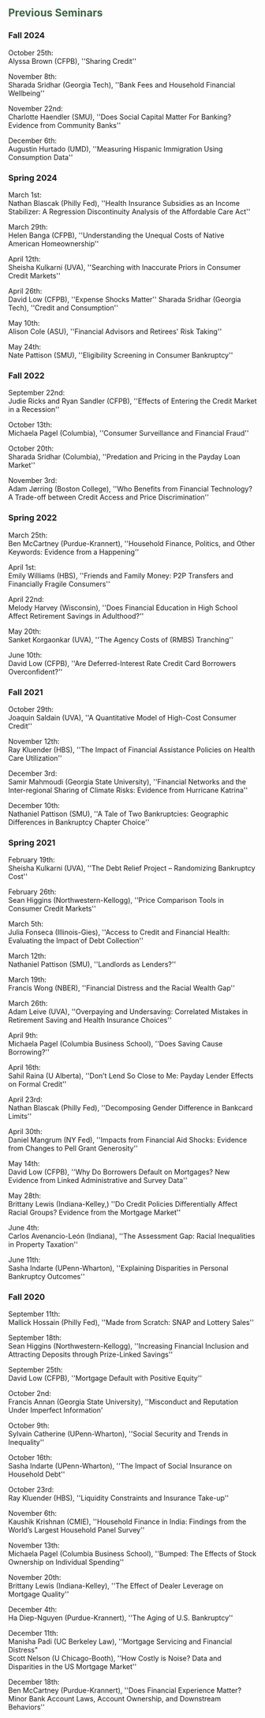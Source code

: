 ## <span style="color:#3a6641;">Previous Seminars</span>

### Fall 2024 
October 25th:  
Alyssa Brown (CFPB), ''Sharing Credit''

November 8th:  
Sharada Sridhar (Georgia Tech), ''Bank Fees and Household Financial Wellbeing''

November 22nd:  
Charlotte Haendler (SMU), ''Does Social Capital Matter For Banking? Evidence from Community Banks''

December 6th:  
Augustin Hurtado (UMD), ''Measuring Hispanic Immigration Using Consumption Data''

### Spring 2024
March 1st:  
Nathan Blascak (Philly Fed), ''Health Insurance Subsidies as an Income Stabilizer: A Regression Discontinuity Analysis of the Affordable Care Act''

March 29th:  
Helen Banga (CFPB), ''Understanding the Unequal Costs of Native American Homeownership''

April 12th:  
Sheisha Kulkarni (UVA), ''Searching with Inaccurate Priors in Consumer Credit Markets''

April 26th:  
David Low (CFPB), ''Expense Shocks Matter''
Sharada Sridhar (Georgia Tech), ''Credit and Consumption''

May 10th:  
Alison Cole (ASU), ''Financial Advisors and Retirees' Risk Taking''

May 24th:  
Nate Pattison (SMU), ''Eligibility Screening in Consumer Bankruptcy''

### Fall 2022
September 22nd:  
Judie Ricks and Ryan Sandler (CFPB), ''Effects of Entering the Credit Market in a Recession''

October 13th:  
Michaela Pagel (Columbia), ''Consumer Surveillance and Financial Fraud''

October 20th:  
Sharada Sridhar (Columbia), ''Predation and Pricing in the Payday Loan Market''

November 3rd:  
Adam Jørring (Boston College), ''Who Benefits from Financial Technology? A Trade-off between Credit Access and Price Discrimination''

### Spring 2022
March 25th:  
Ben McCartney (Purdue-Krannert), ''Household Finance, Politics, and Other Keywords: Evidence from a Happening''

April 1st:  
Emily Williams (HBS), ''Friends and Family Money: P2P Transfers and Financially Fragile Consumers''

April 22nd:  
Melody Harvey (Wisconsin), ''Does Financial Education in High School Affect Retirement Savings in Adulthood?''

May 20th:  
Sanket Korgaonkar (UVA), ''The Agency Costs of (RMBS) Tranching''

June 10th:  
David Low (CFPB), ''Are Deferred-Interest Rate Credit Card Borrowers Overconfident?''

### Fall 2021
October 29th:  
Joaquin Saldain (UVA), ''A Quantitative Model of High-Cost Consumer Credit''

November 12th:  
Ray Kluender (HBS), ''The Impact of Financial Assistance Policies on Health Care Utilization''

December 3rd:  
Samir Mahmoudi (Georgia State University), ''Financial Networks and the Inter-regional Sharing of Climate Risks: Evidence from Hurricane Katrina''

December 10th:  
Nathaniel Pattison (SMU), ''A Tale of Two Bankruptcies: Geographic Differences in Bankruptcy Chapter Choice''

### Spring 2021
February 19th:  
Sheisha Kulkarni (UVA), ''The Debt Relief Project – Randomizing Bankruptcy Cost''

February 26th:  
Sean Higgins (Northwestern-Kellogg), ''Price Comparison Tools in Consumer Credit Markets''

March 5th:  
Julia Fonseca (Illinois-Gies), ''Access to Credit and Financial Health: Evaluating the Impact of Debt Collection''

March 12th:  
Nathaniel Pattison (SMU), ''Landlords as Lenders?''

March 19th:  
Francis Wong (NBER), ''Financial Distress and the Racial Wealth Gap''

March 26th:  
Adam Leive (UVA), ''Overpaying and Undersaving: Correlated Mistakes in Retirement Saving and Health Insurance Choices''

April 9th:  
Michaela Pagel (Columbia Business School), ''Does Saving Cause Borrowing?''

April 16th:  
Sahil Raina (U Alberta), ''Don’t Lend So Close to Me: Payday Lender Effects on Formal Credit''

April 23rd:  
Nathan Blascak (Philly Fed), ''Decomposing Gender Difference in Bankcard Limits''

April 30th:  
Daniel Mangrum (NY Fed), ''Impacts from Financial Aid Shocks: Evidence from Changes to Pell Grant Generosity''

May 14th:  
David Low (CFPB), ''Why Do Borrowers Default on Mortgages? New Evidence from Linked Administrative and Survey Data''

May 28th:  
Brittany Lewis (Indiana-Kelley,) ''Do Credit Policies Differentially Affect Racial Groups? Evidence from the Mortgage Market''

June 4th:  
Carlos Avenancio-León (Indiana), ''The Assessment Gap: Racial Inequalities in Property Taxation''

June 11th:  
Sasha Indarte (UPenn-Wharton), ''Explaining Disparities in Personal Bankruptcy Outcomes''

### Fall 2020
September 11th:  
Mallick Hossain (Philly Fed), ''Made from Scratch: SNAP and Lottery Sales''

September 18th:  
Sean Higgins (Northwestern-Kellogg), ''Increasing Financial Inclusion and Attracting Deposits through Prize-Linked Savings''

September 25th:  
David Low (CFPB), ''Mortgage Default with Positive Equity''

October 2nd:  
Francis Annan (Georgia State University), ''Misconduct and Reputation Under Imperfect Information'

October 9th:  
Sylvain Catherine (UPenn-Wharton), ''Social Security and Trends in Inequality''

October 16th:  
Sasha Indarte (UPenn-Wharton), ''The Impact of Social Insurance on Household Debt''

October 23rd:  
Ray Kluender (HBS), ''Liquidity Constraints and Insurance Take-up''

November 6th:  
Kaushik Krishnan (CMIE), ''Household Finance in India: Findings from the World’s Largest Household Panel Survey''

November 13th:  
Michaela Pagel (Columbia Business School), ''Bumped: The Effects of Stock Ownership on Individual Spending''

November 20th:  
Brittany Lewis (Indiana-Kelley), ''The Effect of Dealer Leverage on Mortgage Quality''

December 4th:  
Ha Diep-Nguyen (Purdue-Krannert), ''The Aging of U.S. Bankruptcy''

December 11th:  
Manisha Padi (UC Berkeley Law), ''Mortgage Servicing and Financial Distress"  
Scott Nelson (U Chicago-Booth), ''How Costly is Noise? Data and Disparities in the US Mortgage Market''

December 18th:  
Ben McCartney (Purdue-Krannert), ''Does Financial Experience Matter? Minor Bank Account Laws, Account Ownership, and Downstream Behaviors''
